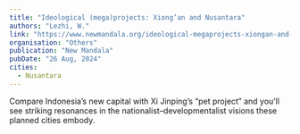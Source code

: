 ```yaml
---
title: "Ideological (mega)projects: Xiong’an and Nusantara"
authors: "Lezhi, W."
link: "https://www.newmandala.org/ideological-megaprojects-xiongan-and-nusantara/"
organisation: "Others"
publication: "New Mandala"
pubDate: "26 Aug, 2024"
cities:
  - Nusantara
---
```


Compare Indonesia’s new capital with Xi Jinping’s “pet project” and you’ll see striking resonances in the nationalist–developmentalist visions these planned cities embody.
